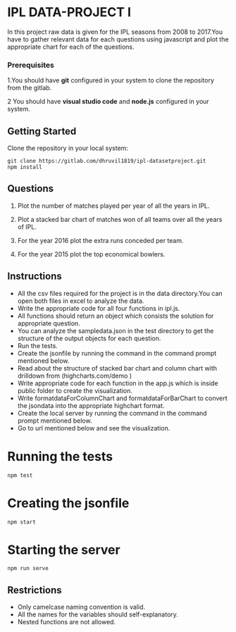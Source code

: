  
# IPL DATA-PROJECT I

In this project raw data is given for the IPL seasons from 2008 to 2017.You have to gather relevant data for each questions using javascript and plot the appropriate chart for each of the
questions.
### Prerequisites

1.You should have ****git**** configured in your system to clone the repository from the gitlab. 


2 You should have ****visual studio code**** and ****node.js**** configured in your system. 
## Getting Started
Clone the repository in your local system:
```
git clone https://gitlab.com/dhruvil1819/ipl-datasetproject.git
npm install
```
## Questions
1.  Plot the number of matches played per year of all the years in IPL.

2.  Plot a stacked bar chart of matches won of all teams over all the years of IPL.

3.  For the year 2016 plot the extra runs conceded per team.

4.  For the year 2015 plot the top economical bowlers.  

## Instructions
* All the csv files required for the project is in the data directory.You can open both files in excel to analyze the data.
* Write the appropriate code for all four functions in ipl.js.
* All functions should return an object which consists the solution for appropriate question.
* You can analyze the sampledata.json in the test directory to get the structure of the output objects for each question.
* Run the tests.
* Create the jsonfile by running the command in the command prompt mentioned below. 
* Read about the structure of stacked bar chart and column chart with drilldown from (highcharts.com/demo )
* Write appropriate code for each function in the app.js which is inside public folder to create the visualization.
* Write formatdataForColumnChart and formatdataForBarChart to convert the jsondata into the appropriate highchart format.
* Create the local server by running the command in the command prompt mentioned below.
* Go to url mentioned below  and see the visualization.


# Running the tests
```
npm test 
```
# Creating the jsonfile
```
npm start
```
# Starting the server
```
npm run serve
```
## Restrictions

* Only camelcase naming convention is valid.
* All the names for the variables should self-explanatory.
* Nested functions are not allowed.
